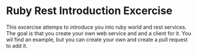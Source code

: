 # Ruby Rest Introduction Excercise

This excercise attemps to introduce you into ruby world and rest services.
The goal is that you create your own web service and and a client for it.
You wil find an example, but you can create your own and create a pull request to add it.
